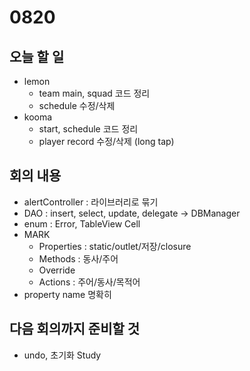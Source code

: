 # 0820

## 오늘 할 일
- lemon
  - team main, squad 코드 정리
  - schedule 수정/삭제
- kooma
  - start, schedule 코드 정리
  - player record 수정/삭제 (long tap)

## 회의 내용
- alertController : 라이브러리로 묶기
- DAO : insert, select, update, delegate -> DBManager
- enum : Error, TableView Cell
- MARK
  - Properties : static/outlet/저장/closure
  - Methods : 동사/주어
  - Override
  - Actions : 주어/동사/목적어
- property name 명확히

## 다음 회의까지 준비할 것
- undo, 초기화 Study
